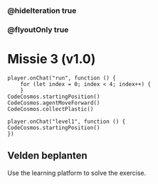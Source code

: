 ### @hideIteration true
### @flyoutOnly true
# Missie 3 (v1.0)
```blocks
player.onChat("run", function () {
    for (let index = 0; index < 4; index++) {
    }
CodeCosmos.startingPosition()
CodeCosmos.agentMoveForward()
CodeCosmos.collectPlastic()
```
```template
player.onChat("level1", function () {
CodeCosmos.startingPosition()
})
```
## Velden beplanten
Use the learning platform to solve the exercise.
